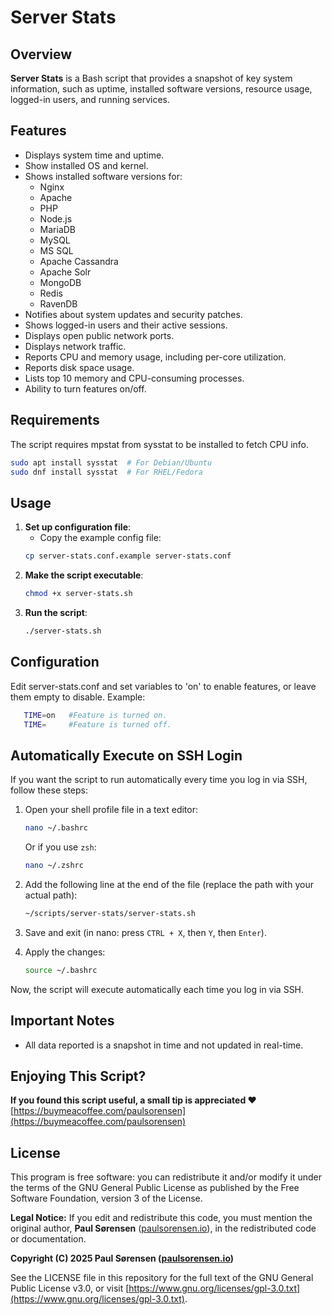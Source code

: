 # Server Stats

## Overview
**Server Stats** is a Bash script that provides a snapshot of key system information, such as uptime, installed software versions, resource usage, logged-in users, and running services.

## Features
- Displays system time and uptime.
- Show installed OS and kernel.
- Shows installed software versions for:
  - Nginx
  - Apache
  - PHP
  - Node.js
  - MariaDB
  - MySQL
  - MS SQL
  - Apache Cassandra
  - Apache Solr
  - MongoDB
  - Redis
  - RavenDB
- Notifies about system updates and security patches.
- Shows logged-in users and their active sessions.
- Displays open public network ports.
- Displays network traffic.
- Reports CPU and memory usage, including per-core utilization.
- Reports disk space usage.
- Lists top 10 memory and CPU-consuming processes.
- Ability to turn features on/off.

## Requirements
The script requires mpstat from sysstat to be installed to fetch CPU info.
```bash
sudo apt install sysstat  # For Debian/Ubuntu
sudo dnf install sysstat  # For RHEL/Fedora
```

## Usage
1. **Set up configuration file**:
   - Copy the example config file:
   ```bash
   cp server-stats.conf.example server-stats.conf
   ```  
2. **Make the script executable**:
   ```bash
   chmod +x server-stats.sh
   ```
3. **Run the script**:
   ```bash
   ./server-stats.sh
   ```

## Configuration
Edit server-stats.conf and set variables to 'on' to enable features, or leave them empty to disable. Example:

```bash
   TIME=on   #Feature is turned on.
   TIME=     #Feature is turned off.
```

## Automatically Execute on SSH Login
If you want the script to run automatically every time you log in via SSH, follow these steps:

1. Open your shell profile file in a text editor:
   ```bash
   nano ~/.bashrc
   ```
   Or if you use `zsh`:
   ```bash
   nano ~/.zshrc
   ```
2. Add the following line at the end of the file (replace the path with your actual path):
   ```bash
   ~/scripts/server-stats/server-stats.sh
   ```
3. Save and exit (in nano: press `CTRL + X`, then `Y`, then `Enter`).

4. Apply the changes:
   ```bash
   source ~/.bashrc
   ```

Now, the script will execute automatically each time you log in via SSH.

## Important Notes
- All data reported is a snapshot in time and not updated in real-time.

## Enjoying This Script?
**If you found this script useful, a small tip is appreciated ❤️**  
[https://buymeacoffee.com/paulsorensen](https://buymeacoffee.com/paulsorensen)

## License
This program is free software: you can redistribute it and/or modify it under the terms of the GNU General Public License as published by the Free Software Foundation, version 3 of the License.

**Legal Notice:** If you edit and redistribute this code, you must mention the original author, **Paul Sørensen** ([paulsorensen.io](https://paulsorensen.io)), in the redistributed code or documentation.

**Copyright (C) 2025 Paul Sørensen ([paulsorensen.io](https://paulsorensen.io))**

See the LICENSE file in this repository for the full text of the GNU General Public License v3.0, or visit [https://www.gnu.org/licenses/gpl-3.0.txt](https://www.gnu.org/licenses/gpl-3.0.txt).